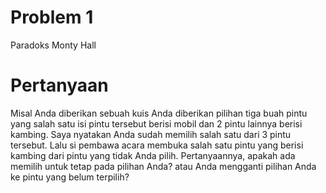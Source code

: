 # Problem 1
Paradoks Monty Hall

# Pertanyaan
Misal Anda diberikan sebuah kuis
Anda diberikan pilihan tiga buah pintu yang salah satu isi pintu tersebut berisi mobil dan 2 pintu lainnya berisi kambing.
Saya nyatakan Anda sudah memilih salah satu dari 3 pintu tersebut. Lalu si pembawa acara membuka salah satu pintu yang berisi kambing dari pintu yang tidak Anda pilih.
Pertanyaannya, apakah ada memilih untuk tetap pada pilihan Anda? atau Anda mengganti pilihan Anda ke pintu yang belum terpilih?

